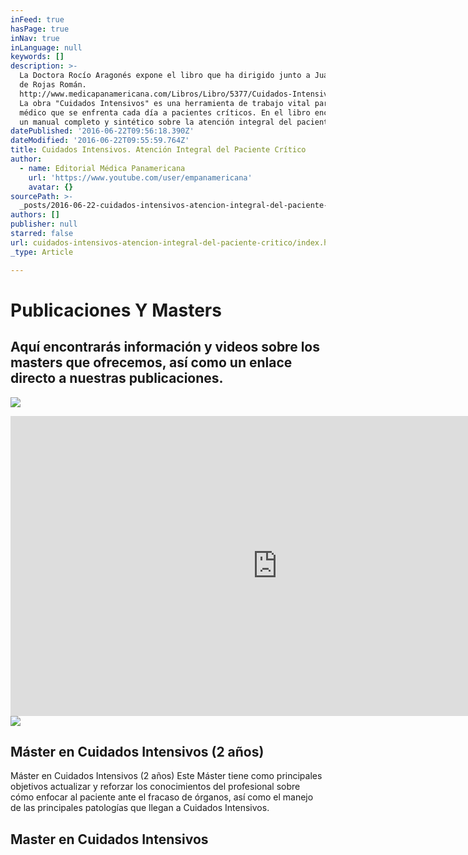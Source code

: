 ```yaml
---
inFeed: true
hasPage: true
inNav: true
inLanguage: null
keywords: []
description: >-
  La Doctora Rocío Aragonés expone el libro que ha dirigido junto a Juan Pablo
  de Rojas Román.
  http://www.medicapanamericana.com/Libros/Libro/5377/Cuidados-Intensivos.html
  La obra "Cuidados Intensivos" es una herramienta de trabajo vital para el
  médico que se enfrenta cada día a pacientes críticos. En el libro encontrará,
  un manual completo y sintético sobre la atención integral del paciente.
datePublished: '2016-06-22T09:56:18.390Z'
dateModified: '2016-06-22T09:55:59.764Z'
title: Cuidados Intensivos. Atención Integral del Paciente Crítico
author:
  - name: Editorial Médica Panamericana
    url: 'https://www.youtube.com/user/empanamericana'
    avatar: {}
sourcePath: >-
  _posts/2016-06-22-cuidados-intensivos-atencion-integral-del-paciente-critico.md
authors: []
publisher: null
starred: false
url: cuidados-intensivos-atencion-integral-del-paciente-critico/index.html
_type: Article

---
```

# Publicaciones Y Masters

## Aquí encontrarás información y videos sobre los masters que ofrecemos, así como un enlace directo a nuestras publicaciones.
![](https://the-grid-user-content.s3-us-west-2.amazonaws.com/42e02fb1-1380-46b2-be11-0865720ad7f8.jpg)

<iframe src="https://cdn.embedly.com/widgets/media.html?src=https%3A%2F%2Fwww.youtube.com%2Fembed%2Fcty8iyOWXe0%3Ffeature%3Doembed&amp;url=http%3A%2F%2Fwww.youtube.com%2Fwatch%3Fv%3Dcty8iyOWXe0&amp;image=https%3A%2F%2Fi.ytimg.com%2Fvi%2Fcty8iyOWXe0%2Fhqdefault.jpg&amp;key=b7d04c9b404c499eba89ee7072e1c4f7&amp;type=text%2Fhtml&amp;schema=youtube" width="854" height="480" scrolling="no" frameborder="0" allowfullscreen="" style=""></iframe>

<article style=""><img src="https://imgflo.herokuapp.com/graph/vahj1ThiexotieMo/f59af72348e96946c46034821d096279/croprotate.jpg?cropheight=3457&amp;cropwidth=5184&amp;degrees=0&amp;input=http%3A%2F%2Fwww.medicapanamericana.com%2Fimages%2Fstories%2Fimagen-metodo.jpg&amp;x=0&amp;y=0" /><h1>Máster en Cuidados Intensivos (2 años)</h1><p>Máster en Cuidados Intensivos (2 años) Este Máster tiene como principales objetivos actualizar y reforzar los conocimientos del profesional sobre cómo enfocar al paciente ante el fracaso de órganos, así como el manejo de las principales patologías que llegan a Cuidados Intensivos.</p></article>

<article style=""><h1>Master en Cuidados Intensivos </h1></article>